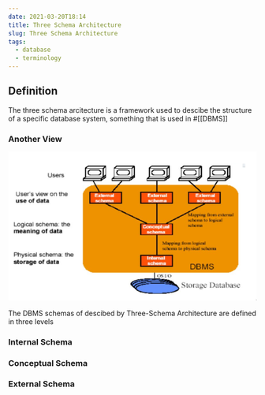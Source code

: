 ```yaml
---
date: 2021-03-20T18:14
title: Three Schema Architecture
slug: Three Schema Architecture
tags:
  - database
  - terminology
---
```


## Definition

The three schema arcitecture is a framework used to descibe the structure of a specific database system, something that is used in #[[DBMS]]

### Another View

![Another view of TSA](static/pic-selected-210320-1819-43.png)

The DBMS schemas of descibed by Three-Schema Architecture are defined in three levels

### Internal Schema

### Conceptual Schema

### External Schema
